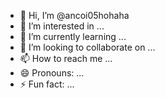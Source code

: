 - 👋 Hi, I’m @ancoi05hohaha
- 👀 I’m interested in ...
- 🌱 I’m currently learning ...
- 💞️ I’m looking to collaborate on ...
- 📫 How to reach me ...
- 😄 Pronouns: ...
- ⚡ Fun fact: ...

<!---
ancoi05hohaha/ancoi05hohaha is a ✨ special ✨ repository because its `README.md` (this file) appears on your GitHub profile.
You can click the Preview link to take a look at your changes.
--->
